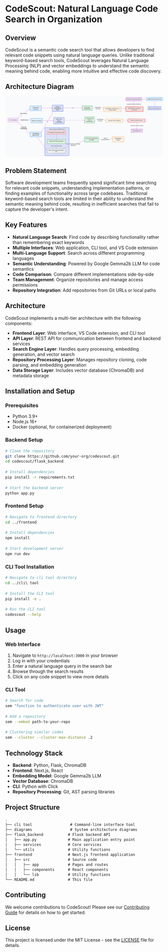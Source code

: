# CodeScout: Natural Language Code Search in Organization

## Overview

CodeScout is a semantic code search tool that allows developers to find relevant code snippets using natural language queries. Unlike traditional keyword-based search tools, CodeScout leverages Natural Language Processing (NLP) and vector embeddings to understand the semantic meaning behind code, enabling more intuitive and effective code discovery.

## Architecture Diagram
![Architecture](diagrams/flowchart.png)

## Problem Statement

Software development teams frequently spend significant time searching for relevant code snippets, understanding implementation patterns, or finding examples of functionality across large codebases. Traditional keyword-based search tools are limited in their ability to understand the semantic meaning behind code, resulting in inefficient searches that fail to capture the developer's intent.

## Key Features

- **Natural Language Search**: Find code by describing functionality rather than remembering exact keywords
- **Multiple Interfaces**: Web application, CLI tool, and VS Code extension
- **Multi-Language Support**: Search across different programming languages
- **Semantic Understanding**: Powered by Google Gemma2b LLM for code semantics
- **Code Comparison**: Compare different implementations side-by-side
- **Team Management**: Organize repositories and manage access permissions
- **Repository Integration**: Add repositories from Git URLs or local paths

## Architecture

CodeScout implements a multi-tier architecture with the following components:

- **Frontend Layer**: Web interface, VS Code extension, and CLI tool
- **API Layer**: REST API for communication between frontend and backend services
- **Search Engine Layer**: Handles query processing, embedding generation, and vector search
- **Repository Processing Layer**: Manages repository cloning, code parsing, and embedding generation
- **Data Storage Layer**: Includes vector database (ChromaDB) and metadata storage

## Installation and Setup

### Prerequisites

- Python 3.9+
- Node.js 16+
- Docker (optional, for containerized deployment)

### Backend Setup

```bash
# Clone the repository
git clone https://github.com/your-org/codescout.git
cd codescout/flask_backend

# Install dependencies
pip install -r requirements.txt

# Start the backend server
python app.py
```

### Frontend Setup

```bash
# Navigate to frontend directory
cd ../frontend

# Install dependencies
npm install

# Start development server
npm run dev
```

### CLI Tool Installation

```bash
# Navigate to cli tool directory
cd ../cli\ tool

# Install the CLI tool
pip install -e .

# Run the CLI tool
codescout --help
```

## Usage

### Web Interface

1. Navigate to `http://localhost:3000` in your browser
2. Log in with your credentials
3. Enter a natural language query in the search bar
4. Browse through the search results
5. Click on any code snippet to view more details

### CLI Tool

```bash
# Search for code
sem "function to authenticate user with JWT"

# Add a repository
sem --embed path-to-your-repo

# Clustering similar codes 
sem --cluster --cluster-max-distance .2
```

## Technology Stack

- **Backend**: Python, Flask, ChromaDB
- **Frontend**: Next.js, React
- **Embedding Model**: Google Gemma2b LLM
- **Vector Database**: ChromaDB
- **CLI**: Python with Click
- **Repository Processing**: Git, AST parsing libraries

## Project Structure

```
.
├── cli tool                 # Command-line interface tool
├── diagrams                 # System architecture diagrams
├── flask_backend           # Flask backend API
│   ├── app.py              # Main application entry point
│   ├── services            # Core services
│   └── utils               # Utility functions
├── frontend                # Next.js frontend application
│   ├── src                 # Source code
│   │   ├── app             # Pages and routes
│   │   ├── components      # React components
│   │   └── lib             # Utility functions
└── README.md               # This file
```

## Contributing

We welcome contributions to CodeScout! Please see our [Contributing Guide](CONTRIBUTING.md) for details on how to get started.

## License

This project is licensed under the MIT License - see the [LICENSE](LICENSE) file for details.
